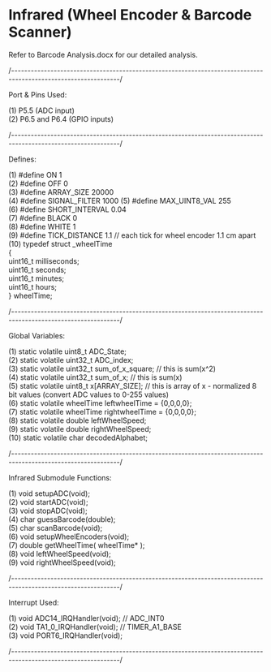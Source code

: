 # Infrared (Wheel Encoder & Barcode Scanner)
Refer to Barcode Analysis.docx for our detailed analysis.

/*---------------------------------------------------------------------------------------------------------------*/

Port & Pins Used:  
  
(1) P5.5           (ADC  input)    
(2) P6.5 and P6.4  (GPIO inputs)  

/*---------------------------------------------------------------------------------------------------------------*/

Defines:

(1) #define ON  1  
(2) #define OFF 0  
(3) #define ARRAY_SIZE      20000  
(4) #define SIGNAL_FILTER   1000 
(5) #define MAX_UINT8_VAL   255  
(6) #define SHORT_INTERVAL  0.04  
(7) #define BLACK           0  
(8) #define WHITE           1  
(9) #define TICK_DISTANCE   1.1    // each tick for wheel encoder 1.1 cm apart  
(10) typedef struct _wheelTime  
      {  
          uint16_t  milliseconds;  
          uint16_t       seconds;  
          uint16_t       minutes;  
          uint16_t         hours;  
      } wheelTime;  
  
/*---------------------------------------------------------------------------------------------------------------*/  
  
Global Variables:  
  
(1) static volatile uint8_t   ADC_State;  
(2) static volatile uint32_t  ADC_index;  
(3) static volatile uint32_t  sum_of_x_square;   // this is sum(x^2)  
(4) static volatile uint32_t  sum_of_x;          // this is sum(x)  
(5) static volatile uint8_t   x[ARRAY_SIZE];     // this is array of x - normalized 8 bit values (convert ADC values to 0-255 values)  
(6) static volatile wheelTime leftwheelTime = {0,0,0,0};  
(7) static volatile wheelTime rightwheelTime = {0,0,0,0};  
(8) static volatile double    leftWheelSpeed;  
(9) static volatile double    rightWheelSpeed;  
(10) static volatile char     decodedAlphabet;  
  
/*---------------------------------------------------------------------------------------------------------------*/  
  
Infrared Submodule Functions:  
  
(1) void setupADC(void);  
(2) void startADC(void);  
(3) void stopADC(void);  
(4) char guessBarcode(double);  
(5) char scanBarcode(void);  
(6) void setupWheelEncoders(void);  
(7) double getWheelTime( wheelTime* );  
(8) void leftWheelSpeed(void);  
(9) void rightWheelSpeed(void);  
  
/*---------------------------------------------------------------------------------------------------------------*/  

Interrupt Used:  
  
(1) void ADC14_IRQHandler(void);   // ADC_INT0  
(2) void TA1_0_IRQHandler(void);   // TIMER_A1_BASE  
(3) void PORT6_IRQHandler(void);    
  
/*---------------------------------------------------------------------------------------------------------------*/  
  

